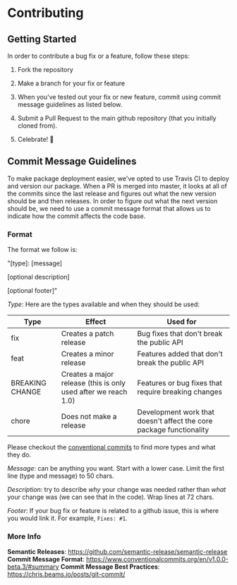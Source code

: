 # Contributing

## Getting Started

In order to contribute a bug fix or a feature, follow these steps:

1. Fork the repository

2. Make a branch for your fix or feature

3. When you've tested out your fix or new feature, commit using commit message guidelines as listed below.

4. Submit a Pull Request to the main github repository (that you initially cloned from).

5. Celebrate! :tada:

## Commit Message Guidelines

To make package deployment easier, we've opted to use Travis CI to deploy and version our package. When a PR is merged into master, it looks at all of the commits since the last release and figures out what the new version should be and then releases. In order to figure out what the next version should be, we need to use a commit message format that allows us to indicate how the commit affects the code base.

### Format

The format we follow is:

"[type]: [message]

[optional description]

[optional footer]"

*Type*: Here are the types available and when they should be used:

| Type | Effect | Used for |
|------|--------|----------|
| fix  | Creates a patch release | Bug fixes that don't break the public API |
| feat | Creates a minor release | Features added that don't break the public API |
| BREAKING CHANGE | Creates a major release (this is only used after we reach 1.0) | Features or bug fixes that require breaking changes |
| chore | Does not make a release | Development work that doesn't affect the core package functionality |

Please checkout the [conventional commits](https://www.conventionalcommits.org/en/v1.0.0-beta.3/#summary) to find more types and what they do.

*Message*: can be anything you want. Start with a lower case. Limit the first line (type and message) to 50 chars.

*Description*: try to describe _why_ your change was needed rather than _what_ your change was (we can see that in the code). Wrap lines at 72 chars.

*Footer*: If your bug fix or feature is related to a github issue, this is where you would link it. For example, `Fixes: #1`.

### More Info

**Semantic Releases**: https://github.com/semantic-release/semantic-release
**Commit Message Format**: https://www.conventionalcommits.org/en/v1.0.0-beta.3/#summary
**Commit Message Best Practices**: https://chris.beams.io/posts/git-commit/

